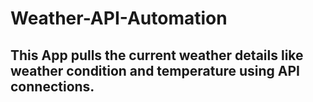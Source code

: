 # Weather-API-Automation

## This App pulls the current weather details like weather condition and temperature using API connections.

